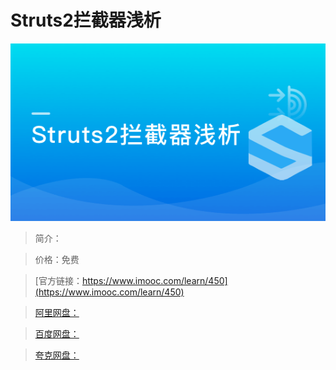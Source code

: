 # Struts2拦截器浅析

![img](../../assets/5fe442e80001defd05400304.jpg)

> 简介：

> 价格：免费

> [官方链接：https://www.imooc.com/learn/450](https://www.imooc.com/learn/450)

> [阿里网盘：]()

> [百度网盘：]()

> [夸克网盘：]()
